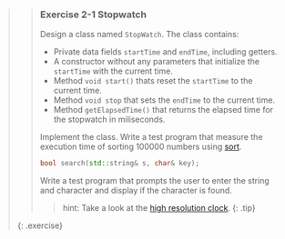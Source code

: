 >> ### Exercise 2-1 Stopwatch
>>
>> Design a class named `StopWatch`. The class contains:
>>
>> * Private data fields `startTime` and `endTime`, including getters.
>> * A constructor without any parameters that initialize the `startTime` with the current time.
>> * Method `void start()` thats reset the `startTime` to the current time.
>> * Method `void stop` that sets the `endTime` to the current time.
>> * Method `getElapsedTime()` that returns the elapsed time for the stopwatch in miliseconds.
>>
>> Implement the class. Write a test program that measure the execution time of sorting 100000 numbers using [sort](http://www.cplusplus.com/reference/algorithm/sort/).
>>
>> ```cpp
>> bool search(std::string& s, char& key);
>> ```
>>
>> Write a test program that prompts the user to enter the string and character and display if the character is found.
>>
>>> hint: Take a look at the [high resolution clock](https://en.cppreference.com/w/cpp/chrono/high_resolution_clock).
>>{: .tip}
>>
>{: .exercise}